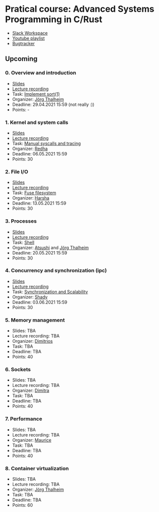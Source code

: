 # Pratical course: Advanced Systems Programming in C/Rust

- [Slack Workspace](https://ls1-courses-tum.slack.com)
- [Youtube playlist](https://www.youtube.com/playlist?list=PLfKm1-FQibbAdPAHgK5Pv8LNRr0o4vou7)
- [Bugtracker](https://github.com/ls1-sys-prog-course/docs/issues)

## Upcoming
### 0. Overview and introduction

- [Slides](slides/01-introduction.pdf)
- [Lecture recording](https://www.youtube.com/watch?v=PXwlzMTT0VA&list=PLfKm1-FQibbAdPAHgK5Pv8LNRr0o4vou7&index=2)
- Task: [Implement sort(1)](https://github.com/ls1-sys-prog-course/task0-sort)
- Organizer: [Jörg Thalheim](https://github.com/Mic92)
- Deadline: 29.04.2021 15:59 (not really :))
- Points: -

### 1. Kernel and system calls

- [Slides](slides/task1.pdf)
- [Lecture recording](https://youtu.be/qO33G1od3Xo)
- Task: [Manual syscalls and tracing](https://github.com/ls1-sys-prog-course/task1-syscalls)
- Organizer: [Redha](https://github.com/rgouicem)
- Deadline: 06.05.2021 15:59
- Points: 30

### 2. File I/O

- [Slides](slides/02-files.pdf)
- [Lecture recording](https://youtu.be/wDPH8DYZwCg)
- Task: [Fuse filesystem](https://github.com/ls1-sys-prog-course/task2-fileio)
- Organizer: [Harsha](https://github.com/harshanavkis)
- Deadline: 13.05.2021 15:59
- Points: 30

### 3. Processes

- [Slides](slides/03-processes.pdf)
- [Lecture recording](https://youtu.be/yDALtSjlK-M)
- Task: [Shell](https://github.com/ls1-sys-prog-course/task3-processes)
- Organizer: [Atsushi](https://github.com/AtsushiKoshiba) and [Jörg Thalheim](https://github.com/Mic92)
- Deadline: 20.05.2021 15:59
- Points: 30

### 4. Concurrency and synchronization (ipc)

- [Slides](slides/04-concurrency.pdf)
- [Lecture recording](https://youtu.be/Bj-1pFh8Bck)
- Task: [Synchronization and Scalability](https://github.com/ls1-sys-prog-course/task4-concurrency)
- Organizer: [Shady](https://github.com/shadyalaa)
- Deadline: 03.06.2021 15:59
- Points: 30

### 5. Memory management

- Slides: TBA
- Lecture recording: TBA
- Organizer: [Dimitrios](https://github.com/dimstav23)
- Task: TBA
- Deadline: TBA
- Points: 40

### 6. Sockets

- Slides: TBA
- Lecture recording: TBA
- Organizer: [Dimitra](https://github.com/dgiantsidi)
- Task: TBA
- Deadline: TBA
- Points: 40

### 7. Performance

- Slides: TBA
- Lecture recording: TBA
- Organizer: [Maurice](https://github.com/mbailleu)
- Task: TBA
- Deadline: TBA
- Points: 40

### 8. Container virtualization

- Slides: TBA
- Lecture recording: TBA
- Organizer: [Jörg Thalheim](https://github.com/Mic92)
- Task: TBA
- Deadline: TBA
- Points: 60
